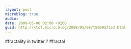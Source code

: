 ```yaml
---
layout: post
microblog: true
audio: 
date: 2008-05-08 02:00 +0200
guid: http://xtof.micro.blog/2008/05/08/t805957353.html
---
```

#fractality in twitter  ? #fractal
